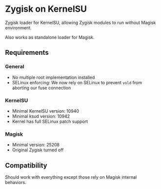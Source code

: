 # Zygisk on KernelSU

Zygisk loader for KernelSU, allowing Zygisk modules to run without Magisk environment.

Also works as standalone loader for Magisk.

## Requirements

### General

+ No multiple root implementation installed
+ SELinux enforcing: We now rely on SELinux to prevent `vold` from aborting our fuse connection

### KernelSU

+ Minimal KernelSU version: 10940
+ Minimal ksud version: 10942
+ Kernel has full SELinux patch support

### Magisk

+ Minimal version: 25208
+ Original Zygisk turned off

## Compatibility

Should work with everything except those rely on Magisk internal behaviors.
